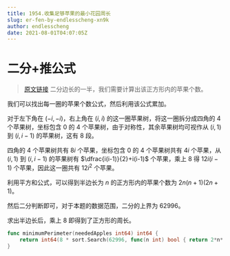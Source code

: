 ```yaml
---
title: 1954.收集足够苹果的最小花园周长
slug: er-fen-by-endlesscheng-xn9k
author: endlesscheng
date: 2021-08-01T04:07:05Z
---
```

# 二分+推公式
 
> [原文链接](https://leetcode.cn/problems/minimum-garden-perimeter-to-collect-enough-apples/solution/er-fen-by-endlesscheng-xn9k)
二分边长的一半，我们需要计算出该正方形内的苹果个数。

我们可以找出每一圈的苹果个数公式，然后利用该公式累加。

对于左下角在 $(-i,-i)$，右上角在 $(i,i)$ 的这一圈苹果树，将这一圈拆分成四角的 $4$ 个苹果树，坐标包含 $0$ 的 $4$ 个苹果树，由于对称性，其余苹果树均可视作从 $(i,1)$ 到 $(i,i-1)$ 的苹果树，这有 $8$ 段。

四角的 $4$ 个苹果树共有 $8i$ 个苹果，坐标包含 $0$ 的 $4$ 个苹果树共有 $4i$ 个苹果，从 $(i,1)$ 到 $(i,i-1)$ 的苹果树有 $\dfrac{i(i-1)}{2}+i(i-1)$ 个苹果，乘上 $8$ 得 $12i(i-1)$ 个苹果，因此这一圈共有 $12i^2$ 个苹果。

利用平方和公式，可以得到半边长为 $n$ 的正方形内的苹果个数为 $2n(n+1)(2n+1)$。

然后二分判断即可，对于本题的数据范围，二分的上界为 $62996$。

求出半边长后，乘上 $8$ 即得到了正方形的周长。

```go
func minimumPerimeter(neededApples int64) int64 {
	return int64(8 * sort.Search(62996, func(n int) bool { return 2*n*(n+1)*(2*n+1) >= int(neededApples) }))
}
```
